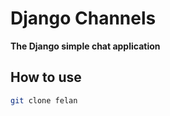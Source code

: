# Django Channels

<b>The Django simple chat application</b>

## How to use

```bash
git clone felan
```
